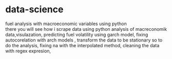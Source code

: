 # data-science
 fuel analysis with macroeconomic variables using python  
there you will see how i scrape data using python
analysis of macreconomik data,visulazation,
predicting fuel volatility using garch model, 
fixing autocorelation with arch models ,
transform the data to be stationary so to do the analysis, 
fixing na with the interpolated method,
cleaning the data with regex expresion,

